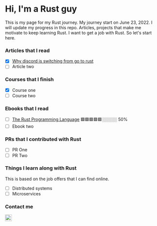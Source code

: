 # Hi, I'm a Rust guy

This is my page for my Rust journey. My journey start on June 23, 2022. I will update my progress in this repo. Articles, projects that make me motivate to keep learning Rust. I want to get a job with Rust. So let's start here.

### Articles that I read
- [x] [Why discord is switching from go to rust](https://discord.com/blog/why-discord-is-switching-from-go-to-rust)
- [ ] Article two 

### Courses that I finish
- [x] Course one
- [ ] Course two

### Ebooks that I read
- [ ] [The Rust Programming Language](https://doc.rust-lang.org/book) 🟩🟩🟩🟩🟩░░░░░ 50%
- [ ] Ebook two

### PRs that I contributed with Rust
- [ ] PR One
- [ ] PR Two

### Things I learn along with Rust
This is based on the job offers that I can find online.
- [ ] Distributed systems
- [ ] Microservices

### Contact me
<a href="mailto:arustguy@gmail.com">
  <img align="left" alt="Gmail" width="22px" src="https://lh3.googleusercontent.com/Uk5_ENe4t7dNpIGCApDiRqbC0G9LP1isc4s4gVja3UKKx1grWd6yocLL1IW4Lnyn067q=w36-h36" />
</a>
